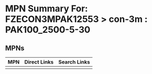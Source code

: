 



# MPN Summary For: FZECON3MPAK12553 > con-3m : PAK100_2500-5-30

## MPNs
  

|MPN|Direct Links|Search Links|
| :--- | :--- | :--- |
||||
